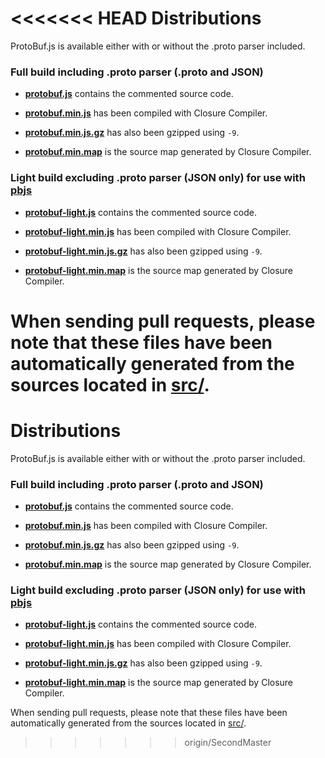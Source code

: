 <<<<<<< HEAD
Distributions
=============

ProtoBuf.js is available either with or without the .proto parser included.

### Full build including .proto parser (.proto and JSON)

* **[protobuf.js](https://raw.githubusercontent.com/dcodeIO/ProtoBuf.js/master/dist/protobuf.js)**
  contains the commented source code.

* **[protobuf.min.js](https://raw.githubusercontent.com/dcodeIO/ProtoBuf.js/master/dist/protobuf.min.js)**
  has been compiled with Closure Compiler.
  
* **[protobuf.min.js.gz](https://raw.githubusercontent.com/dcodeIO/ProtoBuf.js/master/dist/protobuf.min.js.gz)**
  has also been gzipped using `-9`.
  
* **[protobuf.min.map](https://raw.githubusercontent.com/dcodeIO/ProtoBuf.js/master/dist/protobuf.min.map)**
  is the source map generated by Closure Compiler.
  
### Light build excluding .proto parser (JSON only) for use with [pbjs](https://github.com/dcodeIO/Protobuf.js/wiki/pbjs)

* **[protobuf-light.js](https://raw.githubusercontent.com/dcodeIO/ProtoBuf.js/master/dist/protobuf-light.js)**
  contains the commented source code.

* **[protobuf-light.min.js](https://raw.githubusercontent.com/dcodeIO/ProtoBuf.js/master/dist/protobuf-light.min.js)**
  has been compiled with Closure Compiler.
  
* **[protobuf-light.min.js.gz](https://raw.githubusercontent.com/dcodeIO/ProtoBuf.js/master/dist/protobuf-light.min.js.gz)**
  has also been gzipped using `-9`.
  
* **[protobuf-light.min.map](https://raw.githubusercontent.com/dcodeIO/ProtoBuf.js/master/dist/protobuf-light.min.map)**
  is the source map generated by Closure Compiler.
  
When sending pull requests, please note that these files have been automatically generated from the sources located in
[src/](https://github.com/dcodeIO/protobuf.js/tree/master/src).
=======
Distributions
=============

ProtoBuf.js is available either with or without the .proto parser included.

### Full build including .proto parser (.proto and JSON)

* **[protobuf.js](https://raw.githubusercontent.com/dcodeIO/ProtoBuf.js/master/dist/protobuf.js)**
  contains the commented source code.

* **[protobuf.min.js](https://raw.githubusercontent.com/dcodeIO/ProtoBuf.js/master/dist/protobuf.min.js)**
  has been compiled with Closure Compiler.
  
* **[protobuf.min.js.gz](https://raw.githubusercontent.com/dcodeIO/ProtoBuf.js/master/dist/protobuf.min.js.gz)**
  has also been gzipped using `-9`.
  
* **[protobuf.min.map](https://raw.githubusercontent.com/dcodeIO/ProtoBuf.js/master/dist/protobuf.min.map)**
  is the source map generated by Closure Compiler.
  
### Light build excluding .proto parser (JSON only) for use with [pbjs](https://github.com/dcodeIO/Protobuf.js/wiki/pbjs)

* **[protobuf-light.js](https://raw.githubusercontent.com/dcodeIO/ProtoBuf.js/master/dist/protobuf-light.js)**
  contains the commented source code.

* **[protobuf-light.min.js](https://raw.githubusercontent.com/dcodeIO/ProtoBuf.js/master/dist/protobuf-light.min.js)**
  has been compiled with Closure Compiler.
  
* **[protobuf-light.min.js.gz](https://raw.githubusercontent.com/dcodeIO/ProtoBuf.js/master/dist/protobuf-light.min.js.gz)**
  has also been gzipped using `-9`.
  
* **[protobuf-light.min.map](https://raw.githubusercontent.com/dcodeIO/ProtoBuf.js/master/dist/protobuf-light.min.map)**
  is the source map generated by Closure Compiler.
  
When sending pull requests, please note that these files have been automatically generated from the sources located in
[src/](https://github.com/dcodeIO/protobuf.js/tree/master/src).
>>>>>>> origin/SecondMaster
